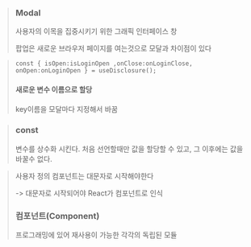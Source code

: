 > ### Modal
> 사용자의 이목을 집중시키기 위한 그래픽 인터페이스 창
> 
> 팝업은 새로운 브라우저 페이지를 여는것으로 모달과 차이점이 있다

> ```
> const { isOpen:isLoginOpen ,onClose:onLoginClose, 
> onOpen:onLoginOpen } = useDisclosure();
> ```
> #### 새로운 변수 이름으로 할당
> 
> key이름을 모달마다 지정해서 바꿈

> ### const
> 변수를 상수화 시킨다. 처음 선언할때만 값을 할당할 수 있고, 그 이후에는 값을 바꿀수 없다.

> 사용자 정의 컴포넌트는 대문자로 시작해야한다
>
> -> 대문자로 시작되어야 React가 컴포넌트로 인식
> ### 컴포넌트(Component)
> 프로그래밍에 있어 재사용이 가능한 각각의 독립된 모듈
